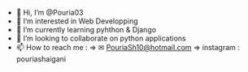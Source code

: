 - 👋 Hi, I’m @Pouria03
- 👀 I’m interested in Web Developping
- 🌱 I’m currently learning pyhthon & Django
- 💞️ I’m looking to collaborate on python applications
- 📫 How to reach me :
    => ✉ PouriaSh10@hotmail.com
    => instagram : pouriashaigani
<!---
Pouria03/Pouria03 is a ✨ special ✨ repository because its `README.md` (this file) appears on your GitHub profile.
You can click the Preview link to take a look at your changes.
--->
